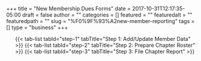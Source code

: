 +++
title = "New Membership Dues Forms"
date = 2017-10-31T12:17:35-05:00
draft = false
author = ""
categories = []
featured = ""
featuredalt = ""
featuredpath = ""
slug = "%F0%9F%93%A2new-member-reporting"
tags = []
type = "business"
+++

<div id="tabs">
  <ul>
	{{< tab-list tabId="step-1" tabTitle="Step 1: Add/Update Member Data" >}}
	{{< tab-list tabId="step-2" tabTitle="Step 2: Prepare Chapter Roster" >}}
	{{< tab-list tabId="step-3" tabTitle="Step 3: File Chapter Report" >}}
  </ul>
</div>